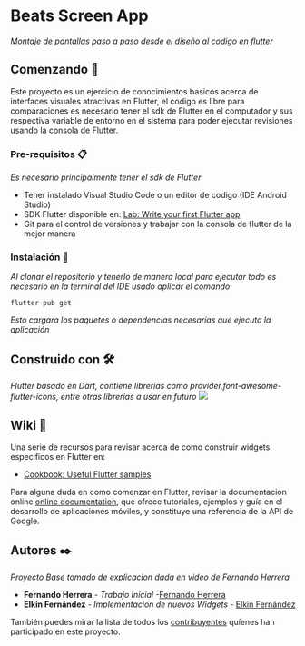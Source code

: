 # Beats Screen App

_Montaje de pantallas paso a paso desde el diseño al codigo en flutter_

## Comenzando 🚀

Este proyecto es un ejercicio de conocimientos basicos acerca de interfaces visuales atractivas en Flutter, el codigo es libre para comparaciones es necesario tener el sdk de Flutter en el computador y sus respectiva variable de entorno en el sistema para poder ejecutar revisiones usando la consola de Flutter.
### Pre-requisitos 📋

_Es necesario principalmente tener el sdk de Flutter_

* Tener instalado Visual Studio Code o un editor de codigo (IDE Android Studio)
* SDK Flutter disponible en: [Lab: Write your first Flutter app](https://flutter.dev/docs/get-started/codelab)
* Git para el control de versiones y trabajar con la consola de flutter de la mejor manera

### Instalación 🔧

_Al clonar el repositorio y tenerlo de manera local para ejecutar todo es necesario en la terminal del IDE usado aplicar el comando_
```
flutter pub get
```
_Esto cargara los paquetes o dependencias necesarias que ejecuta la aplicación_


## Construido con 🛠️

_Flutter basado en Dart, contiene librerias como provider,font-awesome-flutter-icons, entre otras librerias a usar en futuro_
![](https://github.com/Klerith/flutter-beatsApp/blob/master/small.jpg?raw=true)


## Wiki 📖
Una serie de recursos para revisar acerca de como construir widgets especificos en Flutter en:

- [Cookbook: Useful Flutter samples](https://flutter.dev/docs/cookbook)

Para alguna duda en como comenzar en Flutter, revisar la documentacion online
[online documentation](https://flutter.dev/docs), que ofrece tutoriales, ejemplos y 
guía en el desarrollo de aplicaciones móviles, y constituye una referencia de la API de Google.

## Autores ✒️

_Proyecto Base tomado de explicacion dada en video de Fernando Herrera_

* **Fernando Herrera** - *Trabajo Inicial* -[Fernando Herrera](https://github.com/Klerith)
* **Elkin Fernández** - *Implementacion de nuevos Widgets* - [Elkin Fernández](https://github.com/efernandez21)

También puedes mirar la lista de todos los [contribuyentes](https://github.com/efernandez21/portafoliotest/graphs/contributors) quíenes han participado en este proyecto. 
